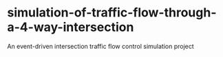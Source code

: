# simulation-of-traffic-flow-through-a-4-way-intersection
An event-driven intersection traffic flow control simulation project
